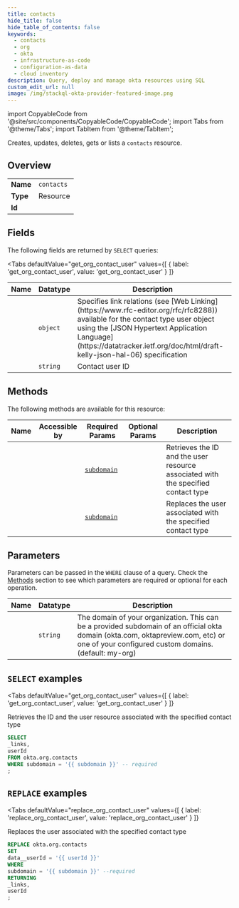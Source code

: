```yaml
--- 
title: contacts
hide_title: false
hide_table_of_contents: false
keywords:
  - contacts
  - org
  - okta
  - infrastructure-as-code
  - configuration-as-data
  - cloud inventory
description: Query, deploy and manage okta resources using SQL
custom_edit_url: null
image: /img/stackql-okta-provider-featured-image.png
---
```


import CopyableCode from '@site/src/components/CopyableCode/CopyableCode';
import Tabs from '@theme/Tabs';
import TabItem from '@theme/TabItem';

Creates, updates, deletes, gets or lists a <code>contacts</code> resource.

## Overview
<table><tbody>
<tr><td><b>Name</b></td><td><code>contacts</code></td></tr>
<tr><td><b>Type</b></td><td>Resource</td></tr>
<tr><td><b>Id</b></td><td><CopyableCode code="okta.org.contacts" /></td></tr>
</tbody></table>

## Fields

The following fields are returned by `SELECT` queries:

<Tabs
    defaultValue="get_org_contact_user"
    values={[
        { label: 'get_org_contact_user', value: 'get_org_contact_user' }
    ]}
>
<TabItem value="get_org_contact_user">

<table>
<thead>
    <tr>
    <th>Name</th>
    <th>Datatype</th>
    <th>Description</th>
    </tr>
</thead>
<tbody>
<tr>
    <td><CopyableCode code="_links" /></td>
    <td><code>object</code></td>
    <td>Specifies link relations (see [Web Linking](https://www.rfc-editor.org/rfc/rfc8288)) available for the contact type user object using the [JSON Hypertext Application Language](https://datatracker.ietf.org/doc/html/draft-kelly-json-hal-06) specification</td>
</tr>
<tr>
    <td><CopyableCode code="userId" /></td>
    <td><code>string</code></td>
    <td>Contact user ID</td>
</tr>
</tbody>
</table>
</TabItem>
</Tabs>

## Methods

The following methods are available for this resource:

<table>
<thead>
    <tr>
    <th>Name</th>
    <th>Accessible by</th>
    <th>Required Params</th>
    <th>Optional Params</th>
    <th>Description</th>
    </tr>
</thead>
<tbody>
<tr>
    <td><a href="#get_org_contact_user"><CopyableCode code="get_org_contact_user" /></a></td>
    <td><CopyableCode code="select" /></td>
    <td><a href="#parameter-subdomain"><code>subdomain</code></a></td>
    <td></td>
    <td>Retrieves the ID and the user resource associated with the specified contact type</td>
</tr>
<tr>
    <td><a href="#replace_org_contact_user"><CopyableCode code="replace_org_contact_user" /></a></td>
    <td><CopyableCode code="replace" /></td>
    <td><a href="#parameter-subdomain"><code>subdomain</code></a></td>
    <td></td>
    <td>Replaces the user associated with the specified contact type</td>
</tr>
</tbody>
</table>

## Parameters

Parameters can be passed in the `WHERE` clause of a query. Check the [Methods](#methods) section to see which parameters are required or optional for each operation.

<table>
<thead>
    <tr>
    <th>Name</th>
    <th>Datatype</th>
    <th>Description</th>
    </tr>
</thead>
<tbody>
<tr id="parameter-subdomain">
    <td><CopyableCode code="subdomain" /></td>
    <td><code>string</code></td>
    <td>The domain of your organization. This can be a provided subdomain of an official okta domain (okta.com, oktapreview.com, etc) or one of your configured custom domains. (default: my-org)</td>
</tr>
</tbody>
</table>

## `SELECT` examples

<Tabs
    defaultValue="get_org_contact_user"
    values={[
        { label: 'get_org_contact_user', value: 'get_org_contact_user' }
    ]}
>
<TabItem value="get_org_contact_user">

Retrieves the ID and the user resource associated with the specified contact type

```sql
SELECT
_links,
userId
FROM okta.org.contacts
WHERE subdomain = '{{ subdomain }}' -- required
;
```
</TabItem>
</Tabs>


## `REPLACE` examples

<Tabs
    defaultValue="replace_org_contact_user"
    values={[
        { label: 'replace_org_contact_user', value: 'replace_org_contact_user' }
    ]}
>
<TabItem value="replace_org_contact_user">

Replaces the user associated with the specified contact type

```sql
REPLACE okta.org.contacts
SET 
data__userId = '{{ userId }}'
WHERE 
subdomain = '{{ subdomain }}' --required
RETURNING
_links,
userId
;
```
</TabItem>
</Tabs>
